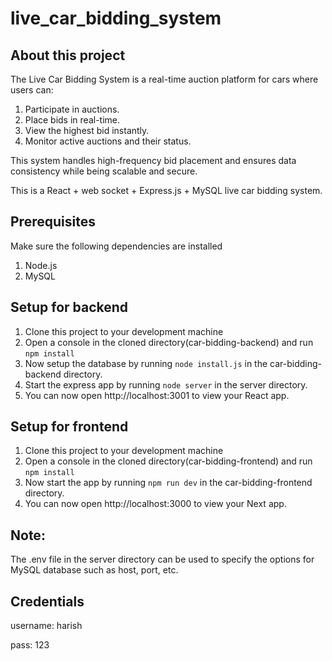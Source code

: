 # live_car_bidding_system

## About this project
The Live Car Bidding System is a real-time auction platform for cars where users can:
  1. Participate in auctions.
  2. Place bids in real-time.
  3. View the highest bid instantly.
  4. Monitor active auctions and their status.

This system handles high-frequency bid placement and ensures data consistency while being scalable and secure.

This is a React + web socket + Express.js + MySQL live car bidding system.

## Prerequisites
Make sure the following dependencies are installed
1. Node.js
2. MySQL

## Setup for backend
1. Clone this project to your development machine
2. Open a console in the cloned directory(car-bidding-backend) and run `npm install` 
4. Now setup the database by running `node install.js` in the car-bidding-backend directory.
6. Start the express app by running `node server` in the server directory.
7. You can now open http://localhost:3001 to view your React app.

## Setup for frontend
1. Clone this project to your development machine
2. Open a console in the cloned directory(car-bidding-frontend) and run `npm install` 
4. Now start the app by running `npm run dev` in the car-bidding-frontend directory.
5. You can now open http://localhost:3000 to view your Next app.


## Note:
The .env file in the server directory can be used to specify the options for MySQL database such as host, port, etc.


## Credentials

username: harish

pass: 123
